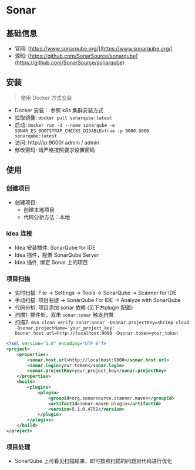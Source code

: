 # Sonar


## 基础信息

- 官网: [https://www.sonarqube.org/](https://www.sonarqube.org/)
- 源码: [https://github.com/SonarSource/sonarqube](https://github.com/SonarSource/sonarqube)


## 安装

> 使用 Docker 方式安装

- Docker 安装： 参照 k8s 集群安装方式
- 拉取镜像: `docker pull sonarqube:latest`
- 启动: `docker run -d --name sonarqube -e SONAR_ES_BOOTSTRAP_CHECKS_DISABLE=true -p 9000:9000 sonarqube:latest`
- 访问: http://ip:9000/ admin / admin
- 修改密码: 请严格按照要求设置密码


## 使用


### 创建项目

- 创建项目:
  - 创建本地项目
  - 代码分析方法：本地

### Idea 连接

- Idea 安装插件: SonarQube for IDE
- Idea 插件，配置 SonarQube Server
- Idea 插件, 绑定 Sonar 上的项目

### 项目扫描

- 实时扫描: File -> Settings -> Tools -> SonarQube -> Scanner for IDE
- 手动扫描: 项目右键 -> SonarQube For IDE -> Analyze with SonarQube
- 代码分析: 项目添加 sonar 依赖 (见下方plugin 配置)
- 扫描1: 插件处，双击 `sonar:sonar` 触发扫描
- 扫描2: `mvn clean verify sonar:sonar -Dsonar.projectKey=shrimp-cloud -Dsonar.projectName='your_project_key' -Dsonar.host.url=http://localhost:9000 -Dsonar.token=your_token`

```xml
<?xml version="1.0" encoding="UTF-8"?>
<project>
    <properties>
        <sonar.host.url>http://localhost:9000</sonar.host.url>
        <sonar.login>your_token</sonar.login>
        <sonar.projectKey>your_project_key</sonar.projectKey>
    </properties>
    <build>
        <plugins>
            <plugin>
                <groupId>org.sonarsource.scanner.maven</groupId>
                <artifactId>sonar-maven-plugin</artifactId>
                <version>5.1.0.4751</version>
            </plugin>
        </plugins>
    </build>
</project>
```

### 项目处理

- SonarQube 上可看见扫描结果，即可按照扫描的问题对代码进行优化
